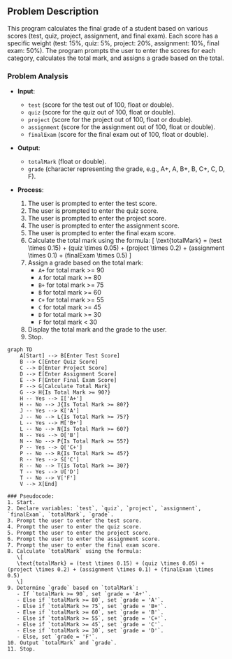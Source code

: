 ## Problem Description
This program calculates the final grade of a student based on various scores (test, quiz, project, assignment, and final exam). Each score has a specific weight (test: 15%, quiz: 5%, project: 20%, assignment: 10%, final exam: 50%). The program prompts the user to enter the scores for each category, calculates the total mark, and assigns a grade based on the total.

### Problem Analysis
- **Input**:
  - `test` (score for the test out of 100, float or double).
  - `quiz` (score for the quiz out of 100, float or double).
  - `project` (score for the project out of 100, float or double).
  - `assignment` (score for the assignment out of 100, float or double).
  - `finalExam` (score for the final exam out of 100, float or double).

- **Output**:
  - `totalMark` (float or double).
  - `grade` (character representing the grade, e.g., A+, A, B+, B, C+, C, D, F).

- **Process**:
  1. The user is prompted to enter the test score.
  2. The user is prompted to enter the quiz score.
  3. The user is prompted to enter the project score.
  4. The user is prompted to enter the assignment score.
  5. The user is prompted to enter the final exam score.
  6. Calculate the total mark using the formula:
     \[
     \text{totalMark} = (test \times 0.15) + (quiz \times 0.05) + (project \times 0.2) + (assignment \times 0.1) + (finalExam \times 0.5)
     \]
  7. Assign a grade based on the total mark:
     - `A+` for total mark >= 90
     - `A` for total mark >= 80
     - `B+` for total mark >= 75
     - `B` for total mark >= 60
     - `C+` for total mark >= 55
     - `C` for total mark >= 45
     - `D` for total mark >= 30
     - `F` for total mark < 30
  8. Display the total mark and the grade to the user.
  9. Stop.
```mermaid
graph TD
    A[Start] --> B[Enter Test Score]
    B --> C[Enter Quiz Score]
    C --> D[Enter Project Score]
    D --> E[Enter Assignment Score]
    E --> F[Enter Final Exam Score]
    F --> G[Calculate Total Mark]
    G --> H{Is Total Mark >= 90?}
    H -- Yes --> I['A+']
    H -- No --> J{Is Total Mark >= 80?}
    J -- Yes --> K['A']
    J -- No --> L{Is Total Mark >= 75?}
    L -- Yes --> M['B+']
    L -- No --> N{Is Total Mark >= 60?}
    N -- Yes --> O['B']
    N -- No --> P{Is Total Mark >= 55?}
    P -- Yes --> Q['C+']
    P -- No --> R{Is Total Mark >= 45?}
    R -- Yes --> S['C']
    R -- No --> T{Is Total Mark >= 30?}
    T -- Yes --> U['D']
    T -- No --> V['F']
    V --> X[End]

### Pseudocode:
1. Start.
2. Declare variables: `test`, `quiz`, `project`, `assignment`, `finalExam`, `totalMark`, `grade`.
3. Prompt the user to enter the test score.
4. Prompt the user to enter the quiz score.
5. Prompt the user to enter the project score.
6. Prompt the user to enter the assignment score.
7. Prompt the user to enter the final exam score.
8. Calculate `totalMark` using the formula:
   \[
   \text{totalMark} = (test \times 0.15) + (quiz \times 0.05) + (project \times 0.2) + (assignment \times 0.1) + (finalExam \times 0.5)
   \]
9. Determine `grade` based on `totalMark`:
   - If `totalMark >= 90`, set `grade = 'A+'`.
   - Else if `totalMark >= 80`, set `grade = 'A'`.
   - Else if `totalMark >= 75`, set `grade = 'B+'`.
   - Else if `totalMark >= 60`, set `grade = 'B'`.
   - Else if `totalMark >= 55`, set `grade = 'C+'`.
   - Else if `totalMark >= 45`, set `grade = 'C'`.
   - Else if `totalMark >= 30`, set `grade = 'D'`.
   - Else, set `grade = 'F'`.
10. Output `totalMark` and `grade`.
11. Stop.
